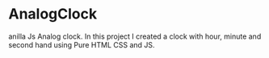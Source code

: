 # AnalogClock
anilla Js Analog clock. In this project I created a clock with hour, minute and second hand using Pure HTML CSS and JS.
